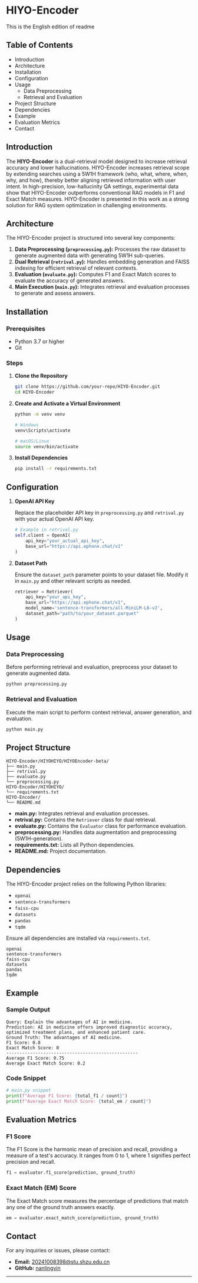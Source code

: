 # HIYO-Encoder
This is the English edition of readme
## Table of Contents
- Introduction
- Architecture
- Installation
- Configuration
- Usage
  - Data Preprocessing
  - Retrieval and Evaluation
- Project Structure
- Dependencies
- Example
- Evaluation Metrics
- Contact

## Introduction

The **HIYO-Encoder** is a dual-retrieval model designed to increase retrieval accuracy and lower hallucinations. HIYO-Encoder increases retrieval scope by extending searches using a 5W1H framework (who, what, where, when, why, and how), thereby better aligning retrieved information with user intent. In high-precision, low-hallucinity QA settings, experimental data show that HIYO-Encoder outperforms conventional RAG models in F1 and Exact Match measures. HIYO-Encoder is presented in this work as a strong solution for RAG system optimization in challenging environments.


## Architecture

The HIYO-Encoder project is structured into several key components:

1. **Data Preprocessing (`preprocessing.py`):** Processes the raw dataset to generate augmented data with generating 5W1H sub-queries.
2. **Dual Retrieval  (`retrival.py`):** Handles embedding generation and FAISS indexing for efficient retrieval of relevant contexts.
3. **Evaluation (`evaluate.py`):** Computes F1 and Exact Match scores to evaluate the accuracy of generated answers.
4. **Main Execution (`main.py`):** Integrates retrieval and evaluation processes to generate and assess answers.

## Installation

### Prerequisites

- Python 3.7 or higher
- Git

### Steps

1. **Clone the Repository**

   ```bash
   git clone https://github.com/your-repo/HIYO-Encoder.git
   cd HIYO-Encoder
   ```

2. **Create and Activate a Virtual Environment**

   ```bash
   python -m venv venv

   # Windows
   venv\Scripts\activate

   # macOS/Linux
   source venv/bin/activate
   ```

3. **Install Dependencies**

   ```bash
   pip install -r requirements.txt
   ```

## Configuration

1. **OpenAI API Key**

   Replace the placeholder API key in `preprocessing.py` and `retrival.py` with your actual OpenAI API key.

   ```python
   # Example in retrival.py
   self.client = OpenAI(
       api_key="your_actual_api_key",
       base_url="https://api.ephone.chat/v1"
   )
   ```

2. **Dataset Path**

   Ensure the `dataset_path` parameter points to your dataset file. Modify it in `main.py` and other relevant scripts as needed.

   ```python
   retriever = Retriever(
       api_key="your_api_key",
       base_url="https://api.ephone.chat/v1",
       model_name='sentence-transformers/all-MiniLM-L6-v2',
       dataset_path="path/to/your_dataset.parquet"
   )
   ```

## Usage

### Data Preprocessing

Before performing retrieval and evaluation, preprocess your dataset to generate augmented data.

```bash
python preprocessing.py
```


### Retrieval and Evaluation

Execute the main script to perform context retrieval, answer generation, and evaluation.

```bash
python main.py
```


## Project Structure

```
HIYO-Encoder/HIYOHIYO/HIYOEncoder-beta/
├── main.py
├── retrival.py
├── evaluate.py
└── preprocessing.py
HIYO-Encoder/HIYOHIYO/
└── requirements.txt
HIYO-Encoder/
└── README.md
```

- **main.py:** Integrates retrieval and evaluation processes.
- **retrival.py:** Contains the `Retriever` class for dual retrieval.
- **evaluate.py:** Contains the `Evaluator` class for performance evaluation.
- **preprocessing.py:** Handles data augmentation and preprocessing (5W1H-generation).
- **requirements.txt:** Lists all Python dependencies.
- **README.md:** Project documentation.

## Dependencies

The HIYO-Encoder project relies on the following Python libraries:

- `openai`
- `sentence-transformers`
- `faiss-cpu`
- `datasets`
- `pandas`
- `tqdm`

Ensure all dependencies are installed via `requirements.txt`.

```plaintext
openai
sentence-transformers
faiss-cpu
datasets
pandas
tqdm
```

## Example

### Sample Output

```
Query: Explain the advantages of AI in medicine.
Prediction: AI in medicine offers improved diagnostic accuracy, optimized treatment plans, and enhanced patient care.
Ground Truth: The advantages of AI medicine.
F1 Score: 0.8
Exact Match Score: 0
--------------------------------------------------
Average F1 Score: 0.75
Average Exact Match Score: 0.2
```

### Code Snippet

```python
# main.py snippet
print(f"Average F1 Score: {total_f1 / count}")
print(f"Average Exact Match Score: {total_em / count}")
```

## Evaluation Metrics

### F1 Score

The F1 Score is the harmonic mean of precision and recall, providing a measure of a test's accuracy. It ranges from 0 to 1, where 1 signifies perfect precision and recall.

```python
f1 = evaluator.f1_score(prediction, ground_truth)
```

### Exact Match (EM) Score

The Exact Match score measures the percentage of predictions that match any one of the ground truth answers exactly.

```python
em = evaluator.exact_match_score(prediction, ground_truth)
```

## Contact

For any inquiries or issues, please contact:

- **Email:** 20241008398@stu.shzu.edu.cn
- **GitHub:** [nanlingyin](https://github.com/nanlingyin)

---
